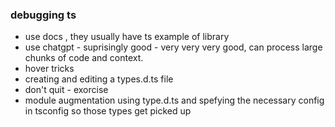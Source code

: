 ### debugging ts

- use docs , they usually have ts example of library
- use chatgpt - suprisingly good - very very very good, can process large chunks of code and context.
- hover tricks
- creating and editing a types.d.ts file
- don't quit - exorcise
- module augmentation using type.d.ts and spefying the necessary config in tsconfig so those types get picked up
